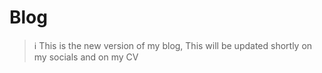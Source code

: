 # Blog

> ℹ️ This is the new version of my blog, This will be updated shortly on my socials and on my CV
